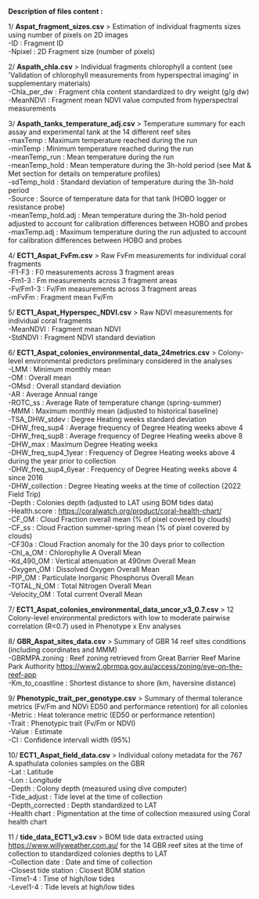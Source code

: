 **Description of files content :** 

1/ __Aspat_fragment_sizes.csv__ > Estimation of individual fragments sizes using number of pixels on 2D images  
  -ID : Fragment ID    
  -Npixel : 2D Fragment size (number of pixels)  

2/ __Aspath_chla.csv__ > Individual fragments chlorophyll a content (see 'Validation of chlorophyll measurements from hyperspectral imaging' in supplementary materials)  
  -Chla_per_dw : Fragment chla content standardized to dry weight (g/g dw)     
  -MeanNDVI : Fragment mean NDVI value computed from hyperspectral measurements     

3/ __Aspath_tanks_temperature_adj.csv__ > Temperature summary for each assay and experimental tank at the 14 different reef sites  
  -maxTemp : Maximum temperature reached during the run  
  -minTemp : Minimum temperature reached during the run  
  -meanTemp_run : Mean temperature during the run  
  -meanTemp_hold : Mean temperature during the 3h-hold period (see Mat & Met section for details on temperature profiles)  
  -sdTemp_hold : Standard deviation of temperature during the 3h-hold period  
  -Source : Source of temperature data for that tank (HOBO logger or resistance probe)  
  -meanTemp_hold.adj : Mean temperature during the 3h-hold period adjusted to account for calibration differences between HOBO and probes  
  -maxTemp.adj : Maximum temperature during the run adjusted to account for calibration differences between HOBO and probes  

4/ __ECT1_Aspat_FvFm.csv__ > Raw FvFm measurements for individual coral fragments   
  -F1-F3 : F0 measurements across 3 fragment areas  
  -Fm1-3 : Fm measurements across 3 fragment areas  
  -Fv/Fm1-3 : Fv/Fm measurements across 3 fragment areas  
  -mFvFm : Fragment mean Fv/Fm
  
5/ __ECT1_Aspat_Hyperspec_NDVI.csv__ > Raw NDVI measurements for individual coral fragments  
  -MeanNDVI : Fragment mean NDVI  
  -StdNDVI : Fragment NDVI standard deviation

6/ __ECT1_Aspat_colonies_environmental_data_24metrics.csv__ > Colony-level environmental predictors preliminary considered in the analyses    
  -LMM	:	Minimum monthly mean   
  -OM	:	Overall mean  
  -OMsd	:	Overall standard deviation  
  -AR	:	Average Annual range  
  -ROTC_ss	:	Average Rate of temperature change (spring-summer)  
  -MMM	:	Maximum monthly mean (adjusted to historical baseline)  
  -TSA_DHW_stdev	:	Degree Heating weeks standard deviation   
  -DHW_freq_sup4	:	Average frequency of Degree Heating weeks above 4  
  -DHW_freq_sup8	:	Average frequency of Degree Heating weeks above 8  
  -DHW_max	:	Maximum Degree Heating weeks  
  -DHW_freq_sup4_1year	:	Frequency of Degree Heating weeks above 4 during the year prior to collection  
  -DHW_freq_sup4_6year	:	Frequency of Degree Heating weeks above 4 since 2016  
  -DHW_collection	:	Degree Heating weeks at the time of collection (2022 Field Trip)  
  -Depth	:	Colonies depth (adjusted to LAT using BOM tides data)  
  -Health.score	:	https://coralwatch.org/product/coral-health-chart/  
  -CF_OM	:	Cloud Fraction overall mean (% of pixel covered by clouds)  
  -CF_ss	:	Cloud Fraction summer-spring mean (% of pixel covered by clouds)  
  -CF30a	:	Cloud Fraction anomaly for the 30 days prior to collection  
  -Chl_a_OM	:	Chlorophylle A Overall Mean  
  -Kd_490_OM	:	Vertical attenuation at 490nm Overall Mean  
  -Oxygen_OM	:	Dissolved Oxygen Overall Mean  
  -PIP_OM	:	Particulate Inorganic Phosphorus Overall Mean  
  -TOTAL_N_OM	:	Total Nitrogen Overall Mean  
  -Velocity_OM	:	Total current Overall Mean  

7/ __ECT1_Aspat_colonies_environmental_data_uncor_v3_0.7.csv__ > 12 Colony-level environmental predictors with low to moderate pairwise correlation (R<0.7) used in Phenotype x Env analyses  

8/ __GBR_Aspat_sites_data.csv__ > Summary of GBR 14 reef sites conditions (including coordinates and MMM)      
  -GBRMPA.zoning : Reef zoning retrieved from Great Barrier Reef Marine Park Authority https://www2.gbrmpa.gov.au/access/zoning/eye-on-the-reef-app  
  -Km_to_coastline : Shortest distance to shore (km, haversine distance)

9/ __Phenotypic_trait_per_genotype.csv__ > Summary of thermal tolerance metrics (Fv/Fm and NDVi ED50 and performance retention) for all colonies  
  -Metric : Heat tolerance metric (ED50 or performance retention)  
  -Trait : Phenotypic trait (Fv/Fm or NDVI)  
  -Value : Estimate   
  -CI : Confidence intervall width (95%)  

10/ __ECT1_Aspat_field_data.csv__ > Individual colony metadata for the 767 A.spathulata colonies samples on the GBR  
  -Lat : Latitude  
  -Lon : Longitude  
  -Depth : Colony depth (measured using dive computer)  
  -Tide_adjust : Tide level at the time of collection  
  -Depth_corrected : Depth standardized to LAT  
  -Health chart : Pigmentation at the time of collection measured using Coral health chart   

11 / __tide_data_ECT1_v3.csv__ > BOM tide data extracted using https://www.willyweather.com.au/ for the 14 GBR reef sites at the time of collection to standardized colonies depths to LAT    
  -Collection date : Date and time of collection  
  -Closest tide station : Closest BOM station  
  -Time1-4 : Time of high/low tides  
  -Level1-4 : Tide levels at high/low tides   
